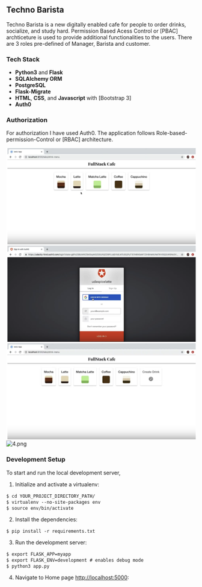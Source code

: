Techno Barista
-----
Techno Barista is a new digitally enabled cafe for people to order drinks, socialize, and study hard. 
Permission Based Acess Control or [PBAC] archticeture is used to provide additional functionalities to the users.
There are 3 roles pre-defined of Manager, Barista and customer.

### Tech Stack
* **Python3** and **Flask** 
* **SQLAlchemy ORM** 
* **PostgreSQL** 
* **Flask-Migrate** 
* **HTML**, **CSS**, and **Javascript** with [Bootstrap 3]
* **Auth0** 

### Authorization
For authorization I have used Auth0.
The application follows Role-based-permission-Control or [RBAC] architecture.

![1.png](1.png)
![2.png](2.png)
![3.png](3.png)
![4.png](4.ppng)


### Development Setup

To start and run the local development server,

1. Initialize and activate a virtualenv:
  ```
  $ cd YOUR_PROJECT_DIRECTORY_PATH/
  $ virtualenv --no-site-packages env
  $ source env/bin/activate
  ```

2. Install the dependencies:
  ```
  $ pip install -r requirements.txt
  ```

3. Run the development server:
  ```
  $ export FLASK_APP=myapp
  $ export FLASK_ENV=development # enables debug mode
  $ python3 app.py
  ```

4. Navigate to Home page [http://localhost:5000](http://localhost:5000):
